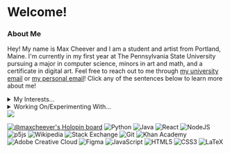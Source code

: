 # Welcome!
### About Me
Hey! My name is Max Cheever and I am a student and artist from Portland, Maine. I'm currently in my first year at The Pennsylvania State University pursuing a major in computer science, minors in art and math, and a certificate in digital art. Feel free to reach out to me through [my university email](mailto:mpc6231@psu.edu?subject=[GitHub]%20Max%20Cheever) or [my personal email](mailto:cheevermax@gmail.com)! Click any of the sentences below to learn more about me!
<details>
  <summary>My Interests...</summary>
  <p></p>
  <p>:infinity: Mathematics</p>
  <p>:foggy: Art</p>
  <p>:technologist: Programming</p>
</details>
<details>
  <summary>Working On/Experimenting With...</summary>
  <p></p>
  <p>:house: Design and Full Stack Development at WeAreLiving</p>
  <p>:foggy: Personal Art Projects</p>
  <p>:technologist: Google Foobar</p>
</details>

<img src="https://maxcheever.github.io/max-cheever/images/shape.png" width="" height="" align="center">

[![@maxcheever's Holopin board](https://holopin.io/api/user/board?user=maxcheever)](https://holopin.io/@maxcheever)
![Python](https://img.shields.io/badge/python-3670A0?style=for-the-badge&logo=python&logoColor=ffdd54)
![Java](https://img.shields.io/badge/java-%23ED8B00.svg?style=for-the-badge&logo=java&logoColor=white)
![React](https://img.shields.io/badge/react-%2320232a.svg?style=for-the-badge&logo=react&logoColor=%2361DAFB)
![NodeJS](https://img.shields.io/badge/node.js-6DA55F?style=for-the-badge&logo=node.js&logoColor=white)
![p5js](https://img.shields.io/badge/p5.js-ED225D?style=for-the-badge&logo=p5.js&logoColor=FFFFFF)
![Wikipedia](https://img.shields.io/badge/Wikipedia-%23000000.svg?style=for-the-badge&logo=wikipedia&logoColor=white)
![Stack Exchange](https://img.shields.io/badge/StackExchange-%23ffffff.svg?style=for-the-badge&logo=StackExchange&logoColor=white)
![Git](https://img.shields.io/badge/git-%23F05033.svg?style=for-the-badge&logo=git&logoColor=white)
![Khan Academy](https://img.shields.io/badge/KhanAcademy-%2314BF96.svg?style=for-the-badge&logo=KhanAcademy&logoColor=white)
![Adobe Creative Cloud](https://img.shields.io/badge/Adobe%20Creative%20Cloud-DA1F26.svg?style=for-the-badge&logo=Adobe%20Creative%20Cloud&logoColor=white)
![Figma](https://img.shields.io/badge/figma-%23F24E1E.svg?style=for-the-badge&logo=figma&logoColor=white)
![JavaScript](https://img.shields.io/badge/javascript-%23323330.svg?style=for-the-badge&logo=javascript&logoColor=%23F7DF1E)
![HTML5](https://img.shields.io/badge/html5-%23E34F26.svg?style=for-the-badge&logo=html5&logoColor=white)
![CSS3](https://img.shields.io/badge/css3-%231572B6.svg?style=for-the-badge&logo=css3&logoColor=white)
![LaTeX](https://img.shields.io/badge/latex-%23008080.svg?style=for-the-badge&logo=latex&logoColor=white)
